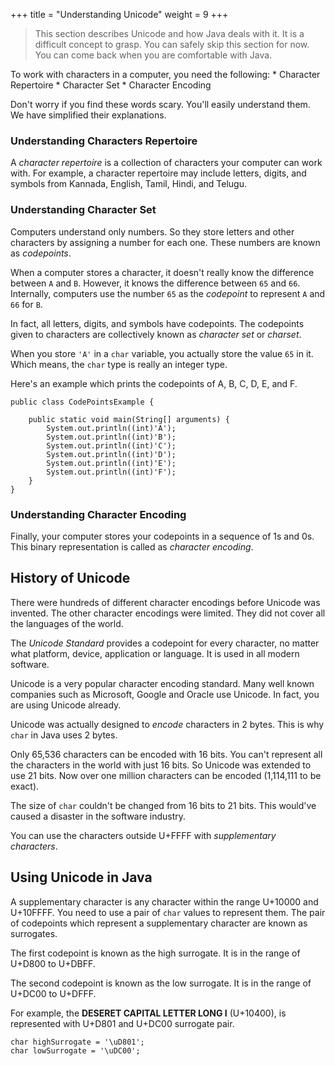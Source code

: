 +++
title = "Understanding Unicode"
weight = 9
+++

> This section describes Unicode and how Java deals with it. It is a difficult
> concept to grasp. You can safely skip this section for now. You can come back
> when you are comfortable with Java.

To work with characters in a computer, you need the following:
    * Character Repertoire
    * Character Set
    * Character Encoding

Don't worry if you find these words scary. You'll easily understand them.
We have simplified their explanations.

### Understanding Characters Repertoire

A *character repertoire* is a collection of characters your computer can
work with. For example, a character repertoire may include letters, digits,
and symbols from Kannada, English, Tamil, Hindi, and Telugu.

### Understanding Character Set

Computers understand only numbers. So they store letters and other characters
by assigning a number for each one. These numbers are known as *codepoints*.

When a computer stores a character, it doesn't really know the difference
between `A` and `B`. However, it knows the difference between `65` and `66`.
Internally, computers use the number `65` as the *codepoint* to represent `A`
and `66` for `B`.

In fact, all letters, digits, and symbols have codepoints. The codepoints given
to characters are collectively known as *character set* or *charset*.

When you store `'A'` in a `char` variable, you actually store the value `65` in
it. Which means, the `char` type is really an integer type.

Here's an example which prints the codepoints of A, B, C, D, E, and F.
```
public class CodePointsExample {

    public static void main(String[] arguments) {
        System.out.println((int)'A');
        System.out.println((int)'B');
        System.out.println((int)'C');
        System.out.println((int)'D');
        System.out.println((int)'E');
        System.out.println((int)'F');
    }
}
```

### Understanding Character Encoding

Finally, your computer stores your codepoints in a sequence of 1s and 0s.
This binary representation is called as *character encoding*.

## History of Unicode

There were hundreds of different character encodings before Unicode was
invented. The other character encodings were limited. They did not cover
all the languages of the world.

The *Unicode Standard* provides a codepoint for every character, no matter
what platform, device, application or language. It is used in all modern
software.

Unicode is a very popular character encoding standard. Many well known companies
such as Microsoft, Google and Oracle use Unicode. In fact, you are using Unicode
already.

Unicode was actually designed to *encode* characters in 2 bytes. This is why
`char` in Java uses 2 bytes.

Only 65,536 characters can be encoded with 16 bits. You can't represent all
the characters in the world with just 16 bits. So Unicode was extended to use
21 bits. Now over one million characters can be encoded (1,114,111 to be exact).

The size of `char` couldn't be changed from 16 bits to 21 bits. This would've
caused a disaster in the software industry.

You can use the characters outside U+FFFF with *supplementary characters*.

## Using Unicode in Java

A supplementary character is any character within the range U+10000 and U+10FFFF.
You need to use a pair of `char` values to represent them. The pair of codepoints
which represent a supplementary character are known as surrogates.

The first codepoint is known as the high surrogate. It is in the range of U+D800
to U+DBFF.

The second codepoint is known as the low surrogate. It is in the range of U+DC00
to U+DFFF.

For example, the **DESERET CAPITAL LETTER LONG I** (U+10400), is represented with
U+D801 and U+DC00 surrogate pair.
```
char highSurrogate = '\uD801';
char lowSurrogate = '\uDC00';
```